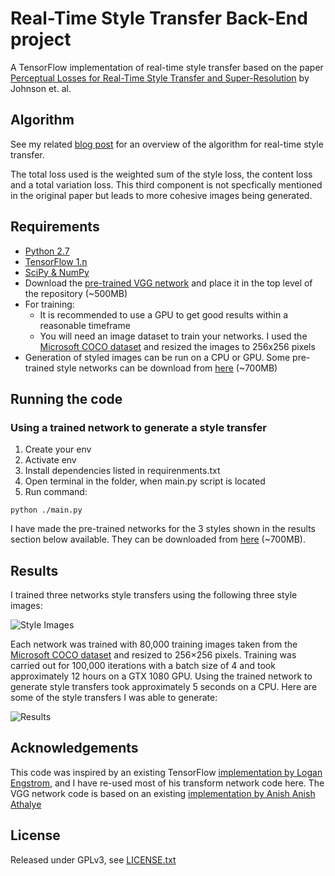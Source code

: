 # Real-Time Style Transfer Back-End project
A TensorFlow implementation of real-time style transfer based on the paper [Perceptual Losses for Real-Time Style Transfer and Super-Resolution](https://arxiv.org/abs/1603.08155) by Johnson et. al.

## Algorithm

See my related [blog post](https://shafeentejani.github.io/2017-01-03/fast-style-transfer/) for an overview of the algorithm for real-time style transfer.

The total loss used is the weighted sum of the style loss, the content loss and a total variation loss. This third component is not specfically mentioned in the original paper but leads to more cohesive images being generated.

## Requirements

* [Python 2.7](https://www.python.org/download/releases/2.7/)
* [TensorFlow 1.n](https://www.tensorflow.org/install/)
* [SciPy & NumPy](http://scipy.org/install.html)
* Download the [pre-trained VGG network](http://www.vlfeat.org/matconvnet/models/beta16/imagenet-vgg-verydeep-19.mat) and place it in the top level of the repository (~500MB)
* For training: 
  * It is recommended to use a GPU to get good results within a reasonable timeframe
  * You will need an image dataset to train your networks. I used the [Microsoft COCO dataset](http://mscoco.org/) and resized the images to 256x256 pixels
* Generation of styled images can be run on a CPU or GPU. Some pre-trained style networks can be download from [here](https://drive.google.com/open?id=0B7pvkmVwDrF8a3FCVUt5RGhQSlU) (~700MB)

## Running the code

### Using a trained network to generate a style transfer
1. Create your env
2. Activate env
3. Install dependencies listed in requirenments.txt
4. Open terminal in the folder, when main.py script is located
5. Run command:

```python ./main.py```


I have made the pre-trained networks for the 3 styles shown in the results section below available. They can be downloaded from [here](https://drive.google.com/open?id=0B7pvkmVwDrF8a3FCVUt5RGhQSlU) (~700MB).

## Results

I trained three networks style transfers using the following three style images:

![Style Images](results/style_images.png)

Each network was trained with 80,000 training images taken from the [Microsoft COCO dataset](http://mscoco.org/) and resized to 256×256 pixels. Training was carried out for 100,000 iterations with a batch size of 4 and took approximately 12 hours on a GTX 1080 GPU. Using the trained network to generate style transfers took approximately 5 seconds on a CPU. Here are some of the style transfers I was able to generate:

![Results](results/style_transfers.png)

## Acknowledgements

This code was inspired by an existing TensorFlow [implementation by Logan Engstrom](https://github.com/lengstrom/fast-style-transfer), and I have re-used most of his transform network code here.
The VGG network code is based on an existing [implementation by Anish Anish Athalye](https://github.com/anishathalye/neural-style)

## License

Released under GPLv3, see [LICENSE.txt](LICENSE.txt)
